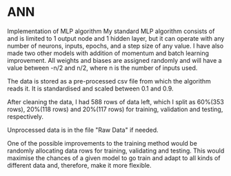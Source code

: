 # ANN
Implementation of MLP algorithm
My standard MLP algorithm consists of and is limited to 1 output node and 1 hidden layer, 
but it can operate with any number of neurons, inputs, epochs,
and a step size of any value. I have also made two other models with addition
of momentum and batch learning improvement. All weights and biases are
assigned randomly and will have a value between -n/2 and n/2, where n is the
number of inputs used.

The data is stored as a pre-processed csv file from which the algorithm
reads it. It is standardised and scaled between 0.1 and 0.9.

After cleaning the data, I had 588 rows of data left, which I split as 60%(353
rows), 20%(118 rows) and 20%(117 rows) for training, validation and testing,
respectively.

Unprocessed data is in the file "Raw Data" if needed.

One of the possible improvements to the training method would be randomly
allocating data rows for training, validating and testing. This would maximise
the chances of a given model to go train and adapt to all kinds of different data
and, therefore, make it more flexible.
